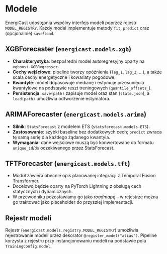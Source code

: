 # Modele

EnergiCast udostępnia wspólny interfejs modeli poprzez rejestr `MODEL_REGISTRY`.
Każdy model implementuje metody `fit`, `predict` oraz (opcjonalnie) `save`/`load`.

## XGBForecaster (`energicast.models.xgb`)

- **Charakterystyka**: bezpośredni model autoregresyjny oparty na `xgboost.XGBRegressor`.
- **Cechy wejściowe**: pipeline tworzy opóźnienia (`lag_1`, `lag_2`, ...), a także
  scala cechy energetyczne i kowariaty pogodowe.
- **Kwantyle**: model dopasowuje medianę i estymuje przesunięcia kwantylowe na podstawie
  reszt treningowych (`quantile_offsets_`).
- **Persistencja**: `save(path)` zapisuje model oraz stan (`state.json`), a `load(path)`
  umożliwia odtworzenie estymatora.

## ARIMAForecaster (`energicast.models.arima`)

- **Silnik**: `StatsForecast` z modelem ETS (`statsforecast.models.ETS`).
- **Zastosowanie**: szybki baseline bez dodatkowych cech; `predict` zwraca tę samą serię
  dla każdego żądanego kwantyla.
- **Wymagania**: dane wejściowe muszą być konwertowane do formatu `unique_id`/`ds`
  oczekiwanego przez StatsForecast.

## TFTForecaster (`energicast.models.tft`)

- Moduł zawiera obecnie opis planowanej integracji z Temporal Fusion Transformer.
- Docelowo będzie oparty na PyTorch Lightning z obsługą cech statycznych i dynamicznych.
- W przewodniku pozostawiamy go jako *roadmapę* – w rejestrze można go traktować jako
  placeholder do przyszłej implementacji.

## Rejestr modeli

Rejestr (`energicast.models.registry.MODEL_REGISTRY`) umożliwia rejestrowanie modeli
przez dekorator `@register_model("alias")`. Pipeline korzysta z rejestru przy
instancjonowaniu modeli na podstawie pola `TrainingConfig.model`.
